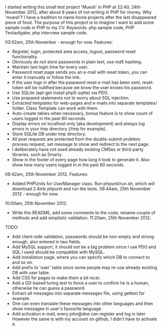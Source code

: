 I started writing this small test project 'Muesli' in PHP at 22:40, 24th November 2012, after about 8 years of not writing in PHP for money.
Why 'muesli'? I have a tradition to name home projects after the last disappeared piece of food.
The purpose of this project is to imagine I want to add some sample code in PHP to my CV.
Keywords: php sample code, PHP Testaufgabe, php interview sample code.

03:02am, 25th November - enough for now. Features:
+ Register, login, protected area access, logout, password reset functionality.
+ Obviously do not store passwords in plain text, use md5 hashing.
+ Maintain last login time for every user.
+ Password reset page sends you an e-mail with reset token, you can enter it manually or follow the link.
+ If the user logs in after the password reset e-mail has been sent, reset-token will be nullified because we know the user knows his password.
+ Use SQLite (apt-get install php5-sqlite) via PDO.
+ Use prepared statements not to worry about SQL injection.
+ Extracted templates for web-pages and e-mails into separate templates/ folder. Class Template can work with them.
+ Auto-create tables when necessary, bonus feature is to show count of users logged in the past 60 seconds.
+ Display errors on localhost only (aka development) and always log errors in your tmp directory (/tmp for example).
+ Store SQLite DB under tmp directory.
+ All post requests are protected from the double-submit problem: process request, set message to show and redirect to the next page.
+ I deliberately have not used already existing CMSes or third-party libraries, such as Smarty.
+ Show in the footer of every page how long it took to generate it. Also show how many users logged in in the past 60 seconds.

08:42am, 25th November 2012. Features: 
+ Added PHPUnits for UserManager class. Run phpunit/run.sh, which will download 2.4mb phpunit and run the tests.
09:44am, 25th November 2012 - enough for now.

10:00am, 25th November 2012.
+ Write this README, add some comments to the code, rename couple of methods and add simplistic validation.
11:20am, 25th November 2012.

TODO: 
* Add client-side validation, passwords should be non-empty and strong enough, also entered in two fields.
* Add MySQL support, it should not be a big problem since I use PDO and SQL I used should be compatible with MySQL.
* Add installation page, where you can specify which DB to connect to and so on.
* Add prefix to 'user' table since some people may re-use already existing DB with user table.
* Add CSS for pages to make them a bit nicer.
* Add a GD-based turing test to force a user to confirm he is a human, otherwise he can guess a password.
* Extract all messages into separate messages file, using gettext for example.
* One can even translate these messages into other languages and then show messages in user's favourite language.
* Add activation e-mail, every john@doe can register and log in later. However the same is with my account on github, I didn't have to activate it.
